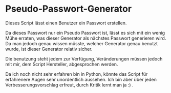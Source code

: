 # Pseudo-Passwort-Generator
Dieses Script lässt einen Benutzer ein Passwort erstellen.

Da dieses Passwort nur ein Pseudo Passwort ist, lässt es sich mit ein wenig Mühe erraten, was dieser Generator als nächstes Passwort generieren wird.
Da man jedoch genau wissen müsste, welcher Generator genau benutzt wurde, ist dieser Generator relativ sicher.

Die benutzung steht jedem zur Verfügung, Veränderungen müssen jedoch mit mir, dem Script Hersteller, abgesprochen werden.

Da ich noch nicht sehr erfahren bin in Python, könnte das Script für erfahrenere Augen sehr unordentlich aussehen.
Ich bin aber über jeden Verbesserungsvorschlag erfreut, durch Kritik lernt man ja :) .
